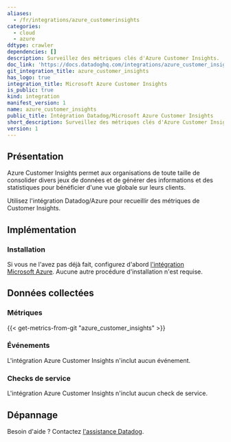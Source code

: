 ```yaml
---
aliases:
  - /fr/integrations/azure_customerinsights
categories:
  - cloud
  - azure
ddtype: crawler
dependencies: []
description: Surveillez des métriques clés d'Azure Customer Insights.
doc_link: 'https://docs.datadoghq.com/integrations/azure_customer_insights/'
git_integration_title: azure_customer_insights
has_logo: true
integration_title: Microsoft Azure Customer Insights
is_public: true
kind: integration
manifest_version: 1
name: azure_customer_insights
public_title: Intégration Datadog/Microsoft Azure Customer Insights
short_description: Surveillez des métriques clés d'Azure Customer Insights.
version: 1
---
```

## Présentation

Azure Customer Insights permet aux organisations de toute taille de consolider divers jeux de données et de générer des informations et des statistiques pour bénéficier d'une vue globale sur leurs clients.

Utilisez l'intégration Datadog/Azure pour recueillir des métriques de Customer Insights.

## Implémentation
### Installation

Si vous ne l'avez pas déjà fait, configurez d'abord [l'intégration Microsoft Azure][1]. Aucune autre procédure d'installation n'est requise.

## Données collectées
### Métriques
{{< get-metrics-from-git "azure_customer_insights" >}}


### Événements
L'intégration Azure Customer Insights n'inclut aucun événement.

### Checks de service
L'intégration Azure Customer Insights n'inclut aucun check de service.

## Dépannage
Besoin d'aide ? Contactez [l'assistance Datadog][3].

[1]: https://docs.datadoghq.com/fr/integrations/azure/
[2]: https://github.com/DataDog/dogweb/blob/prod/integration/azure_customer_insights/azure_customer_insights_metadata.csv
[3]: https://docs.datadoghq.com/fr/help/


